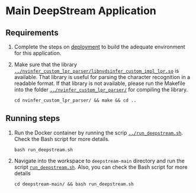 # Main DeepStream Application

## Requirements

1. Complete the steps on [deployment](../README.md) to build the adequate environment for this application.

2. Make sure that the library [`../nvinfer_custom_lpr_parser/libnvdsinfer_custom_impl_lpr.so`](../nvinfer_custom_lpr_parser/libnvdsinfer_custom_impl_lpr.so) is available. That library is useful for parsing the character recognition in a readable format. If that library is not available, please run the Makefile into the folder [`../nvinfer_custom_lpr_parser/`](../nvinfer_custom_lpr_parser/) for compiling the library.

    ```console
    cd nvinfer_custom_lpr_parser/ && make && cd ..
    ```

## Running steps

1. Run the Docker container by running the scrip [`../run_deepstream.sh`](../run_deepstream.sh). Check the Bash script for more details.

    ```console
    bash run_deepstream.sh
    ```

2. Navigate into the workspace to `deepstream-main` directory and run the script [`run_deepstream.sh`](run_deepstream.sh). Also, you can check the Bash script for more details

    ```console
    cd deepstream-main/ && bash run_deepstream.sh
    ```
    
